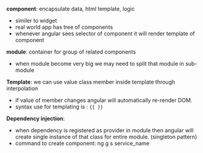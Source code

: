 **component**: encapsulate data, html template, logic
- similer to widget
- real world app has tree of components
- whenever angular sees selector of component it will render template of component
    
**module**: container for group of related components 
- when module become very big we may need to split that module in sub-module
    
**Template**: we can use value class member  inside template through interpolation
- if value of member changes angular will automatically re-render DOM.
- syntax use for templating is : `{{ }}`
   
**Dependency injection**: 
- when dependency is registered as provider in module then angular will create single instance of that class for entire module. (singleton pattern)
- command to create component: ng g s service_name